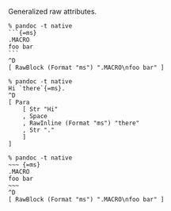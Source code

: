 Generalized raw attributes.

````
% pandoc -t native
```{=ms}
.MACRO
foo bar
```
^D
[ RawBlock (Format "ms") ".MACRO\nfoo bar" ]
````

````
% pandoc -t native
Hi `there`{=ms}.
^D
[ Para
    [ Str "Hi"
    , Space
    , RawInline (Format "ms") "there"
    , Str "."
    ]
]
````

````
% pandoc -t native
~~~ {=ms}
.MACRO
foo bar
~~~
^D
[ RawBlock (Format "ms") ".MACRO\nfoo bar" ]
````

